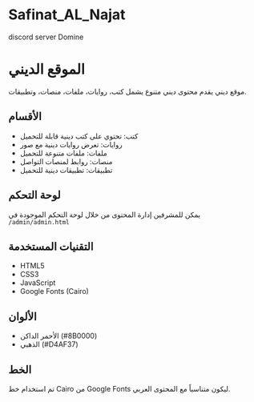 # Safinat_AL_Najat
discord server Domine

# الموقع الديني

موقع ديني يقدم محتوى ديني متنوع يشمل كتب، روايات، ملفات، منصات، وتطبيقات.

## الأقسام

- كتب: تحتوي على كتب دينية قابلة للتحميل
- روايات: تعرض روايات دينية مع صور
- ملفات: ملفات متنوعة للتحميل
- منصات: روابط لمنصات التواصل
- تطبيقات: تطبيقات دينية للتحميل

## لوحة التحكم

يمكن للمشرفين إدارة المحتوى من خلال لوحة التحكم الموجودة في `/admin/admin.html`

## التقنيات المستخدمة

- HTML5
- CSS3
- JavaScript
- Google Fonts (Cairo)

## الألوان

- الأحمر الداكن (#8B0000)
- الذهبي (#D4AF37)

## الخط

تم استخدام خط Cairo من Google Fonts ليكون متناسباً مع المحتوى العربي.
